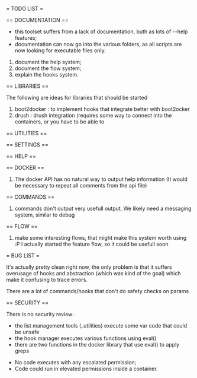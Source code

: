 = TODO LIST =

== DOCUMENTATION ==

* this toolset suffers from a lack of documentation, buth as lots of --help features;
* documentation can now go into the various folders, as all scripts are now looking for executable files only.

1. document the help system;
2. document the flow system;
3. explain the hooks system.

== LIBRARIES ==

The following are ideas for libraries that should be started

1. boot2docker : to implement hooks that integrate better with boot2ocker
2. drush : drush integration (requires some way to connect into the containers,
     or you have to be able to

== UTILITIES ==



== SETTINGS ==


== HELP ==


== DOCKER ==

1. The docker API has no natural way to output help information (It would be necessary to repeat all comments from the api file)

== COMMANDS ==

1. commands don't output very usefull output.  We likely need a messaging system, similar to debug

== FLOW ==

1. make some interesting flows, that might make this system worth using  :P
    I actually started the feature flow, so it could be usefull soon

= BUG LIST =

It's actually pretty clean right now, the only problem is that it suffers
overusage of hooks and abstraction (which was kind of the goal) which make
it confusing to trace errors.

There are a lot of commands/hooks that don't do safety checks on params

== SECURITY ==

There is no security review:

- the list management tools (_utilities) execute some var code that could be unsafe
- the hook manager executes various functions using eval()
- there are two functions in the docker library that use eval() to apply greps

* No code executes with any escalated permission;
* Code could run in elevated permissions inside a container.
